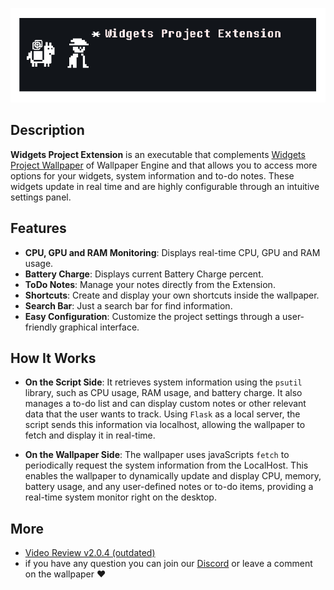 ![Logo](/resources/banner.png)

## Description

**Widgets Project Extension** is an executable that complements [Widgets Project Wallpaper](https://steamcommunity.com/sharedfiles/filedetails/?id=3137947556) of Wallpaper Engine and that allows you to access more options for your widgets, system information and to-do notes. These widgets update in real time and are highly configurable through an intuitive settings panel.

## Features

- **CPU, GPU and RAM Monitoring**: Displays real-time CPU, GPU and RAM usage.
- **Battery Charge**: Displays current Battery Charge percent.
- **ToDo Notes**: Manage your notes directly from the Extension.
- **Shortcuts**: Create and display your own shortcuts inside the wallpaper.
- **Search Bar**: Just a search bar for find information.
- **Easy Configuration**: Customize the project settings through a user-friendly graphical interface.

## How It Works

- **On the Script Side**: It retrieves system information using the `psutil` library, such as CPU usage, RAM usage, and battery charge. It also manages a to-do list and can display custom notes or other relevant data that the user wants to track. Using `Flask` as a local server, the script sends this information via localhost, allowing the wallpaper to fetch and display it in real-time.

- **On the Wallpaper Side**:  The wallpaper uses javaScripts `fetch` to periodically request the system information from the LocalHost. This enables the wallpaper to dynamically update and display CPU, memory, battery usage, and any user-defined notes or to-do items, providing a real-time system monitor right on the desktop.

## More
- [Video Review v2.0.4 (outdated)](https://youtu.be/1s-l17dJ2BE)
- if you have any question you can join our [Discord](https://discord.com/invite/63EUyQBZPm) or leave a comment on the wallpaper ❤️
